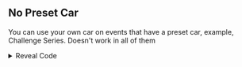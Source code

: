 ## No Preset Car

You can use your own car on events that have a preset car, example, Challenge Series. Doesn't work in all of them

<details>
<summary>Reveal Code</summary>

```powerpc
0433E874 38600000
```
</details>